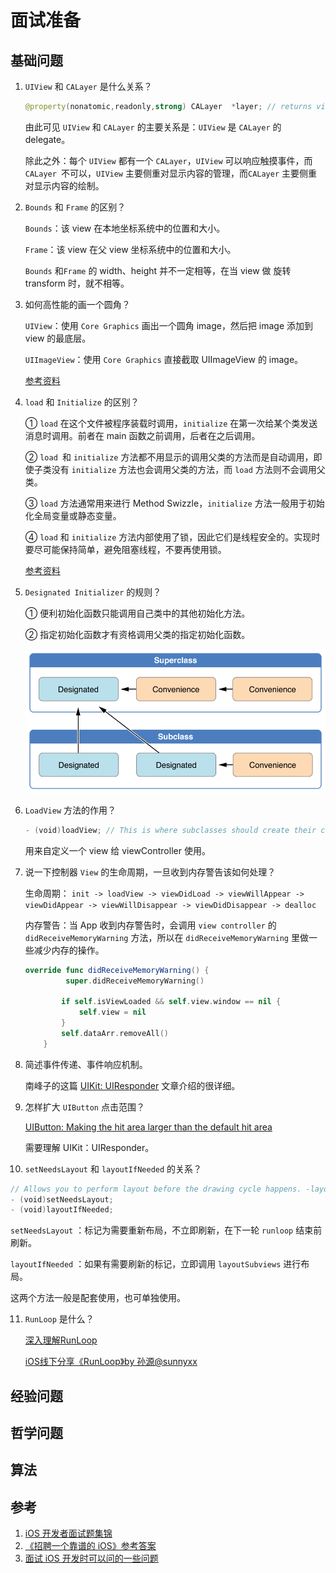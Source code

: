 # 面试准备

## 基础问题

1. `UIView` 和 `CALayer` 是什么关系？

   ```swift
   @property(nonatomic,readonly,strong) CALayer  *layer; // returns view's layer. Will always return a non-nil value. view is layer's delegate
   ```

   由此可见 `UIView` 和 `CALayer` 的主要关系是：`UIView` 是 `CALayer` 的 delegate。

   除此之外：每个 `UIView` 都有一个 `CALayer`，`UIView` 可以响应触摸事件，而 `CALayer `不可以，`UIView` 主要侧重对显示内容的管理，而`CALayer` 主要侧重对显示内容的绘制。

2. `Bounds` 和 `Frame` 的区别？

   `Bounds`：该 view 在本地坐标系统中的位置和大小。

   `Frame`：该 view 在父 view 坐标系统中的位置和大小。

   `Bounds` 和`Frame` 的 width、height 并不一定相等，在当 view 做 旋转 transform 时，就不相等。

3. 如何高性能的画一个圆角？

   `UIView`：使用 `Core Graphics` 画出一个圆角 image，然后把 image 添加到 view 的最底层。

   `UIImageView`：使用 `Core Graphics` 直接截取 UIImageView 的 image。

   [参考资料](https://bestswifter.com/efficient-rounded-corner/)

4. `load`  和 `Initialize` 的区别？

   ① `load` 在这个文件被程序装载时调用，`initialize` 在第一次给某个类发送消息时调用。前者在 main 函数之前调用，后者在之后调用。

   ② `load `和 `initialize` 方法都不用显示的调用父类的方法而是自动调用，即使子类没有 `initialize` 方法也会调用父类的方法，而 `load` 方法则不会调用父类。

   ③ `load` 方法通常用来进行 Method Swizzle，`initialize` 方法一般用于初始化全局变量或静态变量。

   ④ `load` 和 `initialize` 方法内部使用了锁，因此它们是线程安全的。实现时要尽可能保持简单，避免阻塞线程，不要再使用锁。

   [参考资料](https://bestswifter.com/load-and-initialize/#initialize)

5. `Designated Initializer` 的规则？

   ① 便利初始化函数只能调用自己类中的其他初始化方法。

   ② 指定初始化函数才有资格调用父类的指定初始化函数。

   <img src="https://github.com/yyny1789/InterviewPreparation/blob/master/pics/designated.png?raw=true" width="500" />

6. `LoadView` 方法的作用？

   ```swift
   - (void)loadView; // This is where subclasses should create their custom view hierarchy if they aren't using a nib. Should never be called directly.
   ```

   用来自定义一个 view 给 viewController 使用。

7. 说一下控制器 `View` 的生命周期，一旦收到内存警告该如何处理？

   生命周期： `init -> loadView -> viewDidLoad -> viewWillAppear -> viewDidAppear -> viewWillDisappear -> viewDidDisappear -> dealloc `

   内存警告：当 App 收到内存警告时，会调用 `view controller` 的 `didReceiveMemoryWarning` 方法，所以在 `didReceiveMemoryWarning` 里做一些减少内存的操作。

   ```swift
   override func didReceiveMemoryWarning() {
          	super.didReceiveMemoryWarning()
           
           if self.isViewLoaded && self.view.window == nil {
               self.view = nil
           }
           self.dataArr.removeAll()
       }
   ```

8. 简述事件传递、事件响应机制。

   南峰子的这篇 [UIKit: UIResponder](http://southpeak.github.io/2015/03/07/cocoa-uikit-uiresponder/) 文章介绍的很详细。

9. 怎样扩大 `UIButton` 点击范围？

   [UIButton: Making the hit area larger than the default hit area](https://stackoverflow.com/questions/808503/uibutton-making-the-hit-area-larger-than-the-default-hit-area) 

   需要理解 UIKit：UIResponder。

10. `setNeedsLayout` 和 `layoutIfNeeded` 的关系？

   ```swift
   // Allows you to perform layout before the drawing cycle happens. -layoutIfNeeded forces layout early
   - (void)setNeedsLayout;
   - (void)layoutIfNeeded;
   ```

   `setNeedsLayout` ：标记为需要重新布局，不立即刷新，在下一轮 `runloop` 结束前刷新。

   `layoutIfNeeded` ：如果有需要刷新的标记，立即调用 `layoutSubviews` 进行布局。

   这两个方法一般是配套使用，也可单独使用。

11. `RunLoop` 是什么？

    [深入理解RunLoop](https://blog.ibireme.com/2015/05/18/runloop/)

    [iOS线下分享《RunLoop》by 孙源@sunnyxx](http://v.youku.com/v_show/id_XODgxODkzODI0.html)

## 经验问题

## 哲学问题

## 算法

## 参考

1. [iOS 开发者面试题集锦](https://github.com/liberalisman/iOS-InterviewQuestion-collection)
2. [《招聘一个靠谱的 iOS》参考答案](https://github.com/ChenYilong/iOSInterviewQuestions)
3. [面试 iOS 开发时可以问的一些问题](https://github.com/lzyy/iOS-Developer-Interview-Questions)



